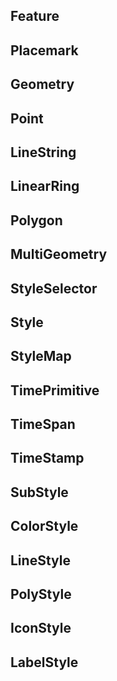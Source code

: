 ## <a name="Feature">Feature</a>

## <a name="Placemark">Placemark</a>

## <a name="Geometry">Geometry</a>

## <a name="Point">Point</a>

## <a name="LineString">LineString</a>

## <a name="LinearRing">LinearRing</a>

## <a name="Polygon">Polygon</a>

## <a name="MultiGeometry">MultiGeometry</a>

## <a name="StyleSelector">StyleSelector</a>

## <a name="Style">Style</a>

## <a name="StyleMap">StyleMap</a>

## <a name="TimePrimitive">TimePrimitive</a>

## <a name="TimeSpan">TimeSpan</a>

## <a name="TimeStamp">TimeStamp</a>

## <a name="SubStyle">SubStyle</a>

## <a name="ColorStyle">ColorStyle</a>

## <a name="LineStyle">LineStyle</a>

## <a name="PolyStyle">PolyStyle</a>

## <a name="IconStyle">IconStyle</a>

## <a name="LabelStyle">LabelStyle</a>
